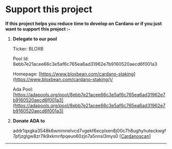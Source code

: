 # Support this project

**If this project helps you reduce time to develop on Cardano or if you just want to support this project :-**

1.  **Delegate to our pool**&#x20;

    Ticker:  BLOXB

    Pool Id: 8ebb7e21acee66c3e5af6c765ea6ad31962e7b9160520aecd6f001a3

    Homepage: [https://www.bloxbean.com/cardano-staking](https://www.bloxbean.com/cardano-staking/)/

    Ada Pool: [https://adapools.org/pool/8ebb7e21acee66c3e5af6c765ea6ad31962e7b9160520aecd6f001a3](https://adapools.org/pool/8ebb7e21acee66c3e5af6c765ea6ad31962e7b9160520aecd6f001a3)
2.  **Donate ADA to**

    addr1qxgka3548k6wmmnelvcd7vgekf6ecplxen8j00c7h8ughyhuteckwgf7pfjzglgw8zr7lk9xkmnfpqeun60zjn7a5nnsl3mys0 \[[Cardanoscan](https://cardanoscan.io/address/01916ec6953db4edee79fb30df3119b2759c07e6cccf27bf1eb9f88b92fc5e7167213e0a64247d0e3887efd8a6b6e690833c9e9e294fdda4e7)]

***
